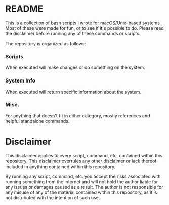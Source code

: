 # README
This is a collection of bash scripts I wrote for macOS/Unix-based systems
Most of these were made for fun, or to see if it's possible to do. 
Please read the disclaimer before running any of these commands or scripts.


The repository is organized as follows:

### Scripts
When executed will make changes or do something on the system.

### System Info
When executed will return specific information about the system.

### Misc.
For anything that doesn't fit in either category, mostly references and helpful standalone commands.

# Disclaimer
This disclaimer applies to every script, command, etc. contained within this repository. This disclaimer overrules any other disclaimer or lack thereof included in anything contained within this repository.

By running any script, command, etc. you accept the risks associated with running something from the internet and will not hold the author liable for any issues or damages caused as a result. The author is not responsible for any misuse of any of the material contained within this repository, as it is not distributed with the intention of such use.
